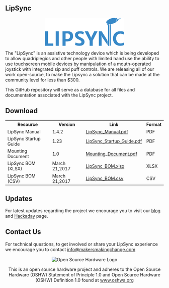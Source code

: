 ## LipSync

<p align="center">
<img align="center" src="https://raw.githubusercontent.com/makersmakingchange/blog/gh-pages/_resources/images/LipSync_Logo.jpg" width="50%" height="50%" alt="LipSync Logo"/>
</p>

The "LipSync" is an assistive technology device which is being developed to allow quadriplegics and other people with limited hand use the ability to use touchscreen mobile devices by manipulation of a mouth-operated joystick with integrated sip and puff controls. We are releasing all of our work open-source, to make the Lipsync a solution that can be made at the community level for less than $300.

This GitHub repository will serve as a database for all files and documentation associated with the LipSync project.

## Download

 <table style="width:100%">
  <tr>
    <th>Resource</th>
    <th>Version</th>
    <th>Link</th>
    <th>Format</th>
  </tr>
  <tr>
    <td>LipSync Manual</td>
    <td>1.4.2</td>
    <td><a href="https://github.com/makersmakingchange/LipSync/raw/master/LipSync_Manual.pdf">LipSync_Manual.pdf</a></td>
    <td>PDF</td>
  </tr>
  <tr>
    <td>LipSync Startup Guide</td>
    <td>1.23</td>
    <td><a href="https://github.com/makersmakingchange/LipSync/raw/master/LipSync_Startup_Guide.pdf">LipSync_Startup_Guide.pdf</a></td>
    <td>PDF</td>
  </tr>
  <tr>
     <td>Mounting Document</td>
     <td>1.0</td>
     <td><a href="https://github.com/makersmakingchange/LipSync/raw/master/LipSync_Startup_Guide.pdf">Mounting_Document.pdf</a></td>
     <td>PDF</td>
  </tr>
  <tr>
    <td>LipSync BOM (XLSX)</td>
    <td>March 21,2017</td>
    <td><a href="https://github.com/makersmakingchange/LipSync/raw/master/LipSync_BOM.xlsx">LipSync_BOM.xlsx</a></td>
    <td>XLSX</td>
  </tr>
  <tr>
    <td>LipSync BOM (CSV)</td>
    <td>March 21,2017</td>
    <td><a href="https://raw.githubusercontent.com/makersmakingchange/LipSync/master/LipSync_BOM.csv" download target="_blank">LipSync_BOM.csv</a></td>
    <td>CSV</td>
  </tr>
</table> 

## Updates 
For latest updates regarding the project we encourage you to visit our <a href="https://makersmakingchange.github.io/blog/">blog</a> and <a href="https://hackaday.io/project/13424-lipsync">Hackaday</a> page.


## Contact Us

For technical questions, to get involved or share your LipSync experience we encourage you to contact info@makersmakingchange.com



<p align="center">
<img align="center" src="http://www.oshwa.org/wp-content/uploads/2014/03/oshw-logo-200-px.png" alt="Open Source Hardware Logo"/>
</p>

<p align="center">
This is an open source hardware project and adheres to the Open Source Hardware (OSHW) Statement of Principle 1.0 and Open Source Hardware (OSHW) Definition 1.0 found at <a href="http://www.oshwa.org">www.oshwa.org</a>
</p>

